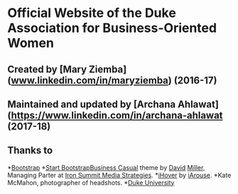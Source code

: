 # Official Website of the Duke Association for Business-Oriented Women
## Created by [Mary Ziemba] (www.linkedin.com/in/maryziemba) (2016-17)
## Maintained and updated by [Archana Ahlawat] (https://www.linkedin.com/in/archana-ahlawat (2017-18)

## Thanks to
*[Bootstrap](http://getbootstrap.com/) 
*[Start Bootstrap](http://startbootstrap.com/)[Business Casual](http://startbootstrap.com/template-overviews/business-casual/) theme by [David](https://twitter.com/davidmillerskt) [Miller](https://github.com/davidtmiller), Managing Parter at [Iron Summit Media Strategies](http://www.ironsummitmedia.com/).
*[iHover](http://gudh.github.io/ihover/dist/) by [iArouse](www.iarouse.com).
*Kate McMahon, photographer of headshots.
*[Duke University](htpp://www.duke.edu/)
